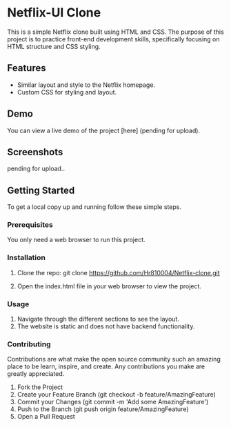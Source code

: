 # Netflix-UI Clone

This is a simple Netflix clone built using HTML and CSS. The purpose of this project is to practice front-end development skills, specifically focusing on HTML structure and CSS styling.

## Features
- Similar layout and style to the Netflix homepage.
- Custom CSS for styling and layout.

## Demo

You can view a live demo of the project [here] (pending for upload).

## Screenshots

pending for upload..

## Getting Started

To get a local copy up and running follow these simple steps.

### Prerequisites

You only need a web browser to run this project.

### Installation

1. Clone the repo:
git clone https://github.com/Hr810004/Netflix-clone.git

2. Open the index.html file in your web browser to view the project.

### Usage
1. Navigate through the different sections to see the layout.
2. The website is static and does not have backend functionality.

### Contributing
Contributions are what make the open source community such an amazing place to be learn, inspire, and create. Any contributions you make are greatly appreciated.

1. Fork the Project
2. Create your Feature Branch (git checkout -b feature/AmazingFeature)
3. Commit your Changes (git commit -m 'Add some AmazingFeature')
4. Push to the Branch (git push origin feature/AmazingFeature)
5. Open a Pull Request
